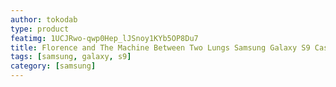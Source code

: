 ```yaml
---
author: tokodab
type: product
featimg: 1UCJRwo-qwp0Hep_lJSnoy1KYb5OP8Du7
title: Florence and The Machine Between Two Lungs Samsung Galaxy S9 Case
tags: [samsung, galaxy, s9]
category: [samsung]
---
```

